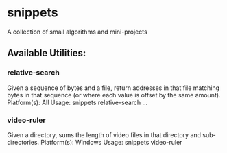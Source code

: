 # snippets
A collection of small algorithms and mini-projects

## Available Utilities:

### relative-search
Given a sequence of bytes and a file, return addresses in that file matching bytes in that sequence (or where each value is offset by the same amount).
Platform(s): All
Usage: snippets relative-search <file> <byte1> <byte2>...

### video-ruler
Given a directory, sums the length of video files in that directory and sub-directories.
Platform(s): Windows
Usage: snippets video-ruler <directory>
